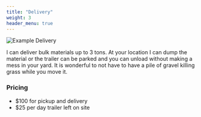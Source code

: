 ```yaml
---
title: "Delivery"
weight: 3
header_menu: true
---
```


![Example Delivery](images/delivery.jpg)

I can deliver bulk materials up to 3 tons.  At your location I can dump the material or the trailer can be parked and you can unload without making a mess in your yard.  It is wonderful to not have to have a pile of gravel killing grass while you move it. 

### Pricing
* $100 for pickup and delivery
* $25 per day trailer left on site
